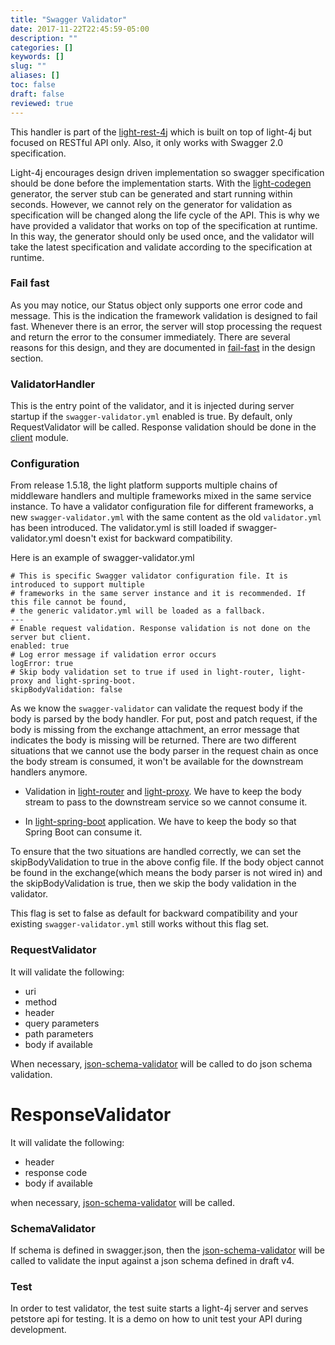 ```yaml
---
title: "Swagger Validator"
date: 2017-11-22T22:45:59-05:00
description: ""
categories: []
keywords: []
slug: ""
aliases: []
toc: false
draft: false
reviewed: true
---
```



This handler is part of the [light-rest-4j][] which is built on top of light-4j but focused on RESTful API only. Also, it only works with Swagger 2.0 specification.

Light-4j  encourages design driven implementation so swagger specification should be done before the implementation starts. With the [light-codegen][] generator, the server stub can be generated and start running within seconds. However, we cannot rely on the generator for validation as specification will be changed along the life cycle of the API. This is why we have provided a validator that works on top of the specification at runtime. In this way, the generator should only be used once, and the validator will take the latest specification and validate according to the specification at runtime. 

### Fail fast

As you may notice, our Status object only supports one error code and message. This is the indication the framework validation is designed to fail fast. Whenever there is an error, the server will stop processing the request and return the error to the consumer immediately. There are several reasons for this design, and they are documented in [fail-fast][] in the design section. 

### ValidatorHandler

This is the entry point of the validator, and it is injected during server startup if the `swagger-validator.yml` enabled is true. By default, only 
RequestValidator will be called. Response validation should be done in the [client][] module. 

### Configuration

From release 1.5.18, the light platform supports multiple chains of middleware handlers and multiple frameworks mixed in the same service instance. To have a validator configuration file for different frameworks, a new `swagger-validator.yml` with the same content as the old `validator.yml` has been introduced. The validator.yml is still loaded if swagger-validator.yml doesn't exist for backward compatibility. 

Here is an example of swagger-validator.yml

```
# This is specific Swagger validator configuration file. It is introduced to support multiple
# frameworks in the same server instance and it is recommended. If this file cannot be found,
# the generic validator.yml will be loaded as a fallback.
---
# Enable request validation. Response validation is not done on the server but client.
enabled: true
# Log error message if validation error occurs
logError: true
# Skip body validation set to true if used in light-router, light-proxy and light-spring-boot.
skipBodyValidation: false

```

As we know the `swagger-validator` can validate the request body if the body is parsed by the body handler. For put, post and patch request, if the body is missing from the exchange attachment, an error message that indicates the body is missing will be returned. There are two different situations that we cannot use the body parser in the request chain as once the body stream is consumed, it won't be available for the downstream handlers anymore.

* Validation in [light-router][] and [light-proxy][]. We have to keep the body stream to pass to the downstream service so we cannot consume it.

* In [light-spring-boot][] application. We have to keep the body so that Spring Boot can consume it.

To ensure that the two situations are handled correctly, we can set the skipBodyValidation to true in the above config file. If the body object cannot be found in the exchange(which means the body parser is not wired in) and the skipBodyValidation is true, then we skip the body validation in the validator. 

This flag is set to false as default for backward compatibility and your existing `swagger-validator.yml` still works without this flag set. 

### RequestValidator

It will validate the following:

* uri
* method
* header
* query parameters
* path parameters
* body if available

When necessary, [json-schema-validator][] will be called to do json schema validation.

# ResponseValidator

It will validate the following:

* header
* response code
* body if available

when necessary, [json-schema-validator][] will be called.

### SchemaValidator

If schema is defined in swagger.json, then the [json-schema-validator][] 
will be called to validate the input against a json schema defined in draft v4.

### Test

In order to test validator, the test suite starts a light-4j server and serves 
petstore api for testing. It is a demo on how to unit test your API during 
development.


[light-rest-4j]: https://github.com/networknt/light-rest-4j
[light-codegen]: /tool/light-codegen/
[fail-fast]: /architecture/fail-fast/
[client]: /concern/client/
[json-schema-validator]: https://github.com/networknt/json-schema-validator
[light-router]: /service/router/
[light-proxy]: /service/proxy/
[light-spring-boot]: /style/light-spring-boot/
